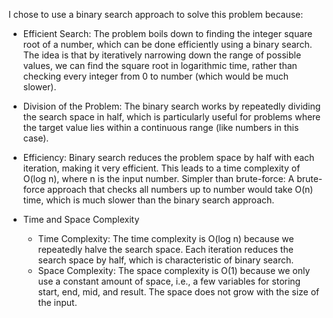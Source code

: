 <!--
Problem 1: Square Root of an Integer

Provide an explanation for your answer, clearly organizing your thoughts into concise and easy-to-understand language.

Focus on explaining the reasoning behind your decisions rather than giving a detailed description of the code. For instance, why did you choose a particular data structure? Additionally, discuss the efficiency of your solution in terms of time and space complexity. If necessary, you can support your explanation with code snippets or mathematical formulas. For guidance on how to write formulas in markdown, 
refer to https://docs.github.com/en/get-started/writing-on-github/working-with-advanced-formatting/writing-mathematical-expressions.
-->


I chose to use a binary search approach to solve this problem because:

* Efficient Search: The problem boils down to finding the integer square root of a number, which can be done efficiently using a binary search. The idea is that by iteratively narrowing down the range of possible values, we can find the square root in logarithmic time, rather than checking every integer from 0 to number (which would be much slower).
* Division of the Problem: The binary search works by repeatedly dividing the search space in half, which is particularly useful for problems where the target value lies within a continuous range (like numbers in this case).

* Efficiency: Binary search reduces the problem space by half with each iteration, making it very efficient. This leads to a time complexity of O(log n), where n is the input number.
Simpler than brute-force: A brute-force approach that checks all numbers up to number would take O(n) time, which is much slower than the binary search approach.
* Time and Space Complexity
  * Time Complexity:
The time complexity is O(log n) because we repeatedly halve the search space. Each iteration reduces the search space by half, which is characteristic of binary search.
  * Space Complexity:
The space complexity is O(1) because we only use a constant amount of space, i.e., a few variables for storing start, end, mid, and result. The space does not grow with the size of the input.